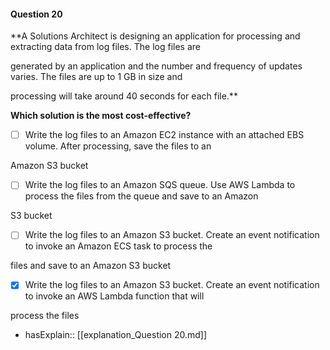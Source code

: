 #### Question  20


**A Solutions Architect is designing an application for processing and extracting data from log files. The log files are

generated by an application and the number and frequency of updates varies. The files are up to 1 GB in size and

processing will take around 40 seconds for each file.**


**Which solution is the most cost-effective?**


- [ ] Write the log files to an Amazon EC2 instance with an attached EBS volume. After processing, save the files to an

Amazon S3 bucket


- [ ] Write the log files to an Amazon SQS queue. Use AWS Lambda to process the files from the queue and save to an Amazon

S3 bucket


- [ ] Write the log files to an Amazon S3 bucket. Create an event notification to invoke an Amazon ECS task to process the

files and save to an Amazon S3 bucket


- [x] Write the log files to an Amazon S3 bucket. Create an event notification to invoke an AWS Lambda function that will

process the files



- hasExplain:: [[explanation_Question  20.md]]